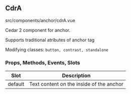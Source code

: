 ## CdrA


src/components/anchor/cdrA.vue


Cedar 2 component for anchor.

Supports traditional atributes of anchor tag

Modifying classes: `button, contrast, standalone`

### Props, Methods, Events, Slots

Slot | Description
--- | ---
default | Text content on the inside of the anchor
